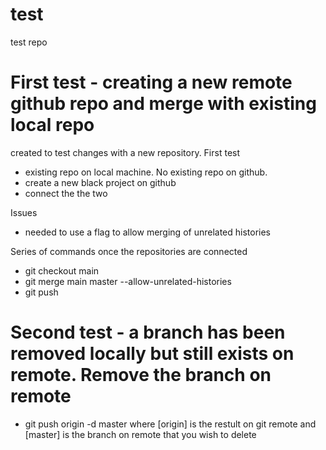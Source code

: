 # test
test repo

# First test - creating a new remote github repo and merge with existing local repo
created to test changes with a new repository.
First test
- existing repo on local machine. No existing repo on github.
- create a new black project on github
- connect the the two

Issues
- needed to use a flag to allow merging of unrelated histories

Series of commands once the repositories are connected
- git checkout main 
- git merge main master --allow-unrelated-histories
- git push

# Second test - a branch has been removed locally but still exists on remote. Remove the branch on remote

- git push origin -d master
where [origin] is the restult on git remote and [master] is the branch on remote that you wish to delete
